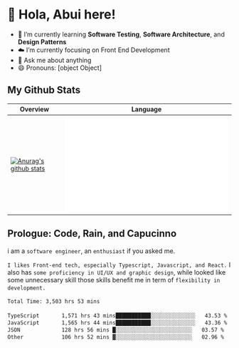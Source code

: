 # 👋 Hola, Abui here!

- 🌱 I’m currently learning **Software Testing**, **Software Architecture**, and **Design Patterns**
- ☁️ I’m currently focusing on Front End Development
- 💬 Ask me about anything
- 😄 Pronouns: [object Object]

## My Github Stats

| Overview | Language |
| --- | --- |
|[![Anurag's github stats](https://github-readme-stats.vercel.app/api?username=abui-am&count_private=true)](https://github.com/anuraghazra/github-readme-stats)|![Language](https://raw.githubusercontent.com/abui-am/stats/c6455f656dfce7acd3951e5ec5b25d72af0b2ee3/generated/languages.svg)|

## Prologue: Code, Rain, and Capucinno
i am a `software engineer`, an `enthusiast` if you asked me. 

`I likes Front-end tech, especially Typescript, Javascript, and React.` I also has `some proficiency in UI/UX and graphic design`, while looked like some unnecessary skill those skills benefit me in term of `flexibility in development.`


<!--START_SECTION:waka-->

```text
Total Time: 3,503 hrs 53 mins

TypeScript       1,571 hrs 43 mins███████████░░░░░░░░░░░░░░   43.53 %
JavaScript       1,565 hrs 44 mins███████████░░░░░░░░░░░░░░   43.36 %
JSON             128 hrs 56 mins █░░░░░░░░░░░░░░░░░░░░░░░░   03.57 %
Other            106 hrs 52 mins ▓░░░░░░░░░░░░░░░░░░░░░░░░   02.96 %
```

<!--END_SECTION:waka-->
